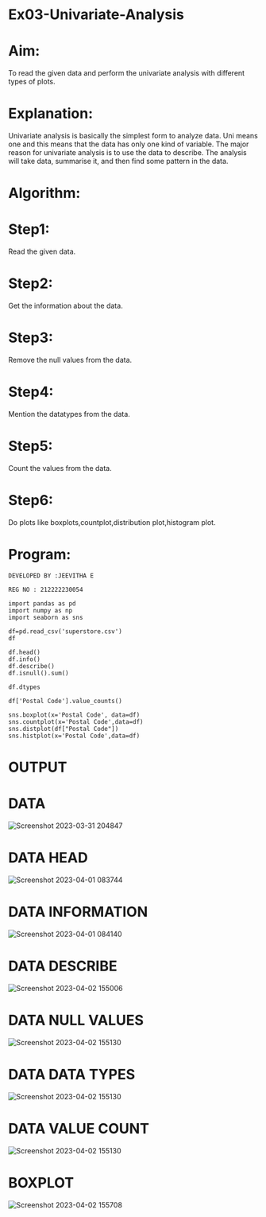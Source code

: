 
# Ex03-Univariate-Analysis
# Aim:

To read the given data and perform the univariate analysis with different types of plots.

# Explanation:
Univariate analysis is basically the simplest form to analyze data. Uni means one and this means that the data has only one kind of variable. The major reason for univariate analysis is to use the data to describe. The analysis will take data, summarise it, and then find some pattern in the data.

# Algorithm:
# Step1:
Read the given data.

# Step2:
Get the information about the data.

# Step3:
Remove the null values from the data.

# Step4:
Mention the datatypes from the data.

# Step5:
Count the values from the data.

# Step6:
Do plots like boxplots,countplot,distribution plot,histogram plot.

# Program:
```
DEVELOPED BY :JEEVITHA E

REG NO : 212222230054

import pandas as pd
import numpy as np
import seaborn as sns

df=pd.read_csv('superstore.csv')
df

df.head()
df.info()
df.describe()
df.isnull().sum()

df.dtypes

df['Postal Code'].value_counts()

sns.boxplot(x='Postal Code', data=df)
sns.countplot(x='Postal Code',data=df)
sns.distplot(df["Postal Code"])
sns.histplot(x='Postal Code',data=df)
```
# OUTPUT
# DATA

![Screenshot 2023-03-31 204847](https://user-images.githubusercontent.com/118708245/229262517-bab65326-930d-4375-92c3-e84271000da7.png)

# DATA HEAD

![Screenshot 2023-04-01 083744](https://user-images.githubusercontent.com/118708245/229262977-aac51dc5-5ca8-45c2-9c1a-97ecb5812291.png)

# DATA INFORMATION

![Screenshot 2023-04-01 084140](https://user-images.githubusercontent.com/118708245/229308756-857ed371-e9e8-4186-a12d-62e84384ef46.png)


# DATA DESCRIBE

![Screenshot 2023-04-02 155006](https://user-images.githubusercontent.com/118708245/229347110-5fdfad44-d7f9-4526-9c75-c3e32c283a6f.png)

# DATA NULL VALUES

![Screenshot 2023-04-02 155130](https://user-images.githubusercontent.com/118708245/229347185-ee77091a-2cc3-4ec6-9b44-27fd01cf25c3.png)

# DATA DATA TYPES

![Screenshot 2023-04-02 155130](https://user-images.githubusercontent.com/118708245/229347225-b2d0e54e-c6cb-42c2-9e27-887d43a5ae48.png)
# DATA VALUE COUNT

![Screenshot 2023-04-02 155130](https://user-images.githubusercontent.com/118708245/229347352-86f815ae-9b7d-4341-a340-acd9923699a1.png)

# BOXPLOT

![Screenshot 2023-04-02 155708](https://user-images.githubusercontent.com/118708245/229347534-5a9752ff-4321-4baa-adf3-323bb5bd7434.png)




